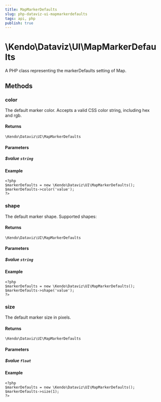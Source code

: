 ```yaml
---
title: MapMarkerDefaults
slug: php-dataviz-ui-mapmarkerdefaults
tags: api, php
publish: true
---
```


# \Kendo\Dataviz\UI\MapMarkerDefaults

A PHP class representing the markerDefaults setting of Map.


## Methods

### color
The default marker color. Accepts a valid CSS color string, including hex and rgb.

#### Returns
`\Kendo\Dataviz\UI\MapMarkerDefaults`

#### Parameters

##### $value `string`



#### Example 
    <?php
    $markerDefaults = new \Kendo\Dataviz\UI\MapMarkerDefaults();
    $markerDefaults->color('value');
    ?>

### shape
The default marker shape. Supported shapes:

#### Returns
`\Kendo\Dataviz\UI\MapMarkerDefaults`

#### Parameters

##### $value `string`



#### Example 
    <?php
    $markerDefaults = new \Kendo\Dataviz\UI\MapMarkerDefaults();
    $markerDefaults->shape('value');
    ?>

### size
The default marker size in pixels.

#### Returns
`\Kendo\Dataviz\UI\MapMarkerDefaults`

#### Parameters

##### $value `float`



#### Example 
    <?php
    $markerDefaults = new \Kendo\Dataviz\UI\MapMarkerDefaults();
    $markerDefaults->size(1);
    ?>

